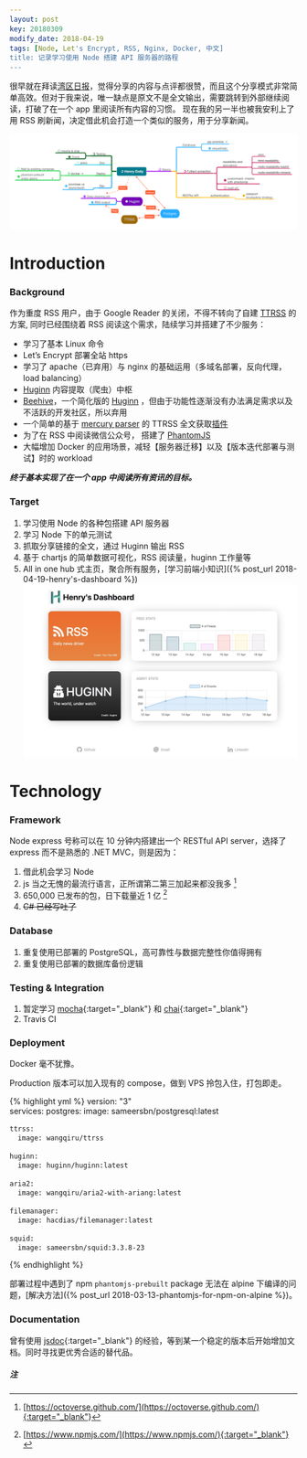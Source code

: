 ```yaml
---
layout: post
key: 20180309
modify_date: 2018-04-19
tags: [Node, Let's Encrypt, RSS, Nginx, Docker, 中文]
title: 记录学习使用 Node 搭建 API 服务器的路程
---
```


很早就在拜读[湾区日报]( [https://wanqu.co/b/7/2015-05-24-behind-the-scenes.html](https://wanqu.co/b/7/2015-05-24-behind-the-scenes.html){:target="_blank"} )，觉得分享的内容与点评都很赞，而且这个分享模式非常简单高效。但对于我来说，唯一缺点是原文不是全文输出，需要跳转到外部继续阅读，打破了在一个 app 里阅读所有内容的习惯。 现在我的另一半也被我安利上了用 RSS 刷新闻，决定借此机会打造一个类似的服务，用于分享新闻。

![Mindmap](/assets/images/2018-03-09/mindmap.png)

<!--more-->

# Introduction
### Background
作为重度 RSS 用户，由于 Google Reader 的关闭，不得不转向了自建 [TTRSS]( [https://tt-rss.org/](https://tt-rss.org/){:target="_blank"} ) 的方案, 同时已经围绕着 RSS 阅读这个需求，陆续学习并搭建了不少服务：
* 学习了基本 Linux 命令
* Let’s Encrypt 部署全站 https
* 学习了 apache（已弃用）与 nginx 的基础运用（多域名部署，反向代理，load balancing）
* [Huginn]( [https://github.com/huginn/huginn](https://github.com/huginn/huginn){:target="_blank"} ) 内容提取（爬虫）中枢
* [Beehive]( [https://github.com/muesli/beehive](https://github.com/muesli/beehive){:target="_blank"} )，一个简化版的 [Huginn]( [https://github.com/huginn/huginn](https://github.com/huginn/huginn){:target="_blank"} ) ，但由于功能性逐渐没有办法满足需求以及不活跃的开发社区，所以弃用
* 一个简单的基于 [mercury parser]( [https://mercury.postlight.com/web-parser/](https://mercury.postlight.com/web-parser/){:target="_blank"} ) 的 TTRSS 全文获取[插件]( [https://github.com/WangQiru/mercury_fulltext](https://github.com/WangQiru/mercury_fulltext){:target="_blank"} )
* 为了在 RSS 中阅读微信公众号， 搭建了 [PhantomJS]( [http://phantomjs.org/](http://phantomjs.org/){:target="_blank"} )
* 大幅增加 Docker 的应用场景，减轻【服务器迁移】以及【版本迭代部署与测试】时的 workload

***终于基本实现了在一个 app 中阅读所有资讯的目标。***

### Target
1. 学习使用 Node 的各种包搭建 API 服务器
2. 学习 Node 下的单元测试
3. 抓取分享链接的全文，通过 Huginn 输出 RSS
4. 基于 chartjs 的简单数据可视化，RSS 阅读量，huginn 工作量等
5. All in one hub 式主页，聚合所有服务，[学习前端小知识]({% post_url 2018-04-19-henry's-dashboard %})
![All in one hub 式主页](/assets/images/2018-03-09/dashboard.jpg)

# Technology
### Framework 
Node express 号称可以在 10 分钟内搭建出一个 RESTful API server，选择了 express 而不是熟悉的 .NET MVC，则是因为：

1. 借此机会学习 Node
2. js 当之无愧的最流行语言，正所谓第二第三加起来都没我多 [^1]
3. 650,000 已发布的包，日下载量近 1 亿 [^2]
4. ~~C# 已经写吐了~~

### Database
1. 重复使用已部署的 PostgreSQL，高可靠性与数据完整性你值得拥有
2. 重复使用已部署的数据库备份逻辑

### Testing & Integration
1. 暂定学习 [mocha](https://mochajs.org/){:target="_blank"} 和 [chai](http://chaijs.com/){:target="_blank"}
2. Travis CI

### Deployment
Docker 毫不犹豫。

Production 版本可以加入现有的 compose，做到 VPS 拎包入住，打包即走。

{% highlight yml %}
version: "3"  
services:
    postgres:
      image: sameersbn/postgresql:latest

    ttrss:
      image: wangqiru/ttrss

    huginn:
      image: huginn/huginn:latest

    aria2:
      image: wangqiru/aria2-with-ariang:latest

    filemanager:
      image: hacdias/filemanager:latest

    squid:
      image: sameersbn/squid:3.3.8-23
{% endhighlight %}

部署过程中遇到了 npm `phantomjs-prebuilt` package 无法在 alpine 下编译的问题，[解决方法]({% post_url 2018-03-13-phantomjs-for-npm-on-alpine %})。

### Documentation
曾有使用 [jsdoc](http://usejsdoc.org/){:target="_blank"} 的经验，等到某一个稳定的版本后开始增加文档。同时寻找更优秀合适的替代品。



##### 注
[^1]:  [https://octoverse.github.com/](https://octoverse.github.com/){:target="_blank"} 
[^2]:  [https://www.npmjs.com/](https://www.npmjs.com/){:target="_blank"} 
